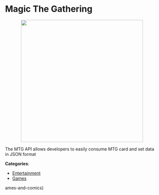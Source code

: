 # Magic The Gathering
<p align="center">
    <img width="400" src="https://raw.githubusercontent.com/apis-list/apis-list/apis/magic-the-gathering/logo_256x256.png" />
</p>

The MTG API allows developers to easily consume MTG card and set data in JSON format



**Categories**:
- [Entertainment](https://github.com/apis-list/apis-list#entertainment)
- [Games](https://github.com/apis-list/apis-list#games)



ames-and-comics)





